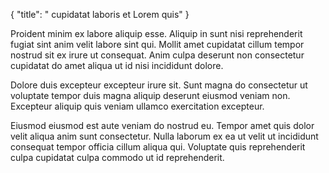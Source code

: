 {
  "title": " cupidatat laboris et Lorem quis"
}

Proident minim ex labore aliquip esse. Aliquip in sunt nisi reprehenderit fugiat sint anim velit labore sint qui. Mollit amet cupidatat cillum tempor nostrud sit ex irure ut consequat. Anim culpa deserunt non consectetur cupidatat do amet aliqua ut id nisi incididunt dolore.

Dolore duis excepteur excepteur irure sit. Sunt magna do consectetur ut voluptate tempor duis magna aliquip deserunt eiusmod veniam non. Excepteur aliquip quis veniam ullamco exercitation excepteur.

Eiusmod eiusmod est aute veniam do nostrud eu. Tempor amet quis dolor velit aliqua anim sunt consectetur. Nulla laborum ex ea ut velit ut incididunt consequat tempor officia cillum aliqua qui. Voluptate quis reprehenderit culpa cupidatat culpa commodo ut id reprehenderit.